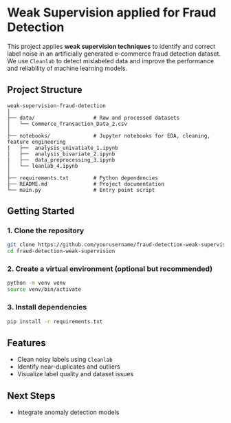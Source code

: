 # Weak Supervision applied for Fraud Detection

This project applies **weak supervision techniques** to identify and correct label noise in an artificially generated e-commerce fraud detection dataset. We use `Cleanlab` to detect mislabeled data and improve the performance and reliability of machine learning models.

## Project Structure

```
weak-supervision-fraud-detection
│
├── data/                   # Raw and processed datasets
│   └── Commerce_Transaction_Data_2.csv
│
├── notebooks/              # Jupyter notebooks for EDA, cleaning, feature engineering
|   ├──  analysis_univatiate_1.ipynb
|   ├──  analysis_bivariate_2.ipynb
|   ├──  data_preprocessing_3.ipynb
│   └── leanlab_4.ipynb
│
├── requirements.txt        # Python dependencies
├── README.md               # Project documentation
└── main.py                 # Entry point script
```

## Getting Started

### 1. Clone the repository

```bash
git clone https://github.com/yourusername/fraud-detection-weak-supervision.git
cd fraud-detection-weak-supervision
```

### 2. Create a virtual environment (optional but recommended)

```bash
python -m venv venv
source venv/bin/activate  
```

### 3. Install dependencies

```bash
pip install -r requirements.txt
```

## Features

- Clean noisy labels using `Cleanlab`
- Identify near-duplicates and outliers
- Visualize label quality and dataset issues

## Next Steps

- Integrate anomaly detection models

